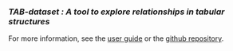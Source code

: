### *TAB-dataset : A tool to explore relationships in tabular structures*

For more information, see the [user guide](https://loco-philippe.github.io/tab_dataset/docs/user_guide.html) or the [github repository](https://github.com/loco-philippe/tab_dataset).
